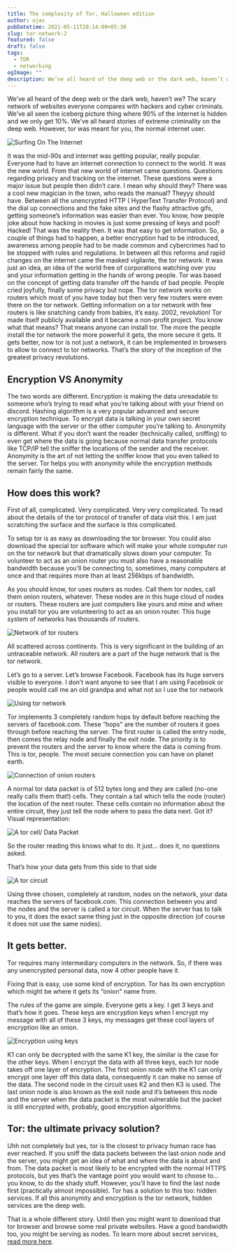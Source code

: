 ```yaml
---
title: The complexity of Tor, Halloween edition
author: ojas
pubDatetime: 2021-05-11T20:14:09+05:30
slug: tor-network-2
featured: false
draft: false
tags:
  - TOR
  - networking
ogImage: ""
description: We’ve all heard of the deep web or the dark web, haven’t we? The scary network of websites everyone compares with hackers and cyber criminals. We’ve all seen the iceberg picture thing where 90% of the internet is hidden...
---
```


We’ve all heard of the deep web or the dark web, haven’t we? The scary network of websites everyone compares with hackers and cyber criminals. We’ve all seen the iceberg picture thing where 90% of the internet is hidden and we only get 10%. We’ve all heard stories of extreme criminality on the deep web. However, tor was meant for you, the normal internet user.

![Surfing On The Internet](https://media.tenor.com/images/696c29acbf198e7072e6a1788d88048e/tenor.png)

It was the mid-90s and internet was getting popular, really popular. Everyone had to have an internet connection to connect to the world. It was the new world. From that new world of internet came questions. Questions regarding privacy and tracking on the internet. These questions were a major issue but people then didn’t care. I mean why should they? There was a cool new magician in the town, who reads the manual? Theyyy should have. Between all the unencrypted HTTP ( HyperText Transfer Protocol) and the dial up connections and the fake sites and the flashy attractive gifs, getting someone’s information was easier than ever. You know, how people joke about how hacking in movies is just some pressing of keys and poof! Hacked! That was the reality then. It was that easy to get information. So, a couple of things had to happen, a better encryption had to be introduced, awareness among people had to be made common and cybercrimes had to be stopped with rules and regulations. In between all this reforms and rapid changes on the internet came the masked vigilante, the tor network. It was just an idea, an idea of the world free of corporations watching over you and your information getting in the hands of wrong people. Tor was based on the concept of getting data transfer off the hands of bad people. People cried joyfully, finally some privacy but nope. The tor network works on routers which most of you have today but then very few routers were even there on the tor network. Getting information on a tor network with few routers is like snatching candy from babies, it’s easy. 2002, revolution! Tor made itself publicly available and it became a non-profit project. You know what that means? That means anyone can install tor. The more the people install the tor network the more powerful it gets, the more secure it gets. It gets better, now tor is not just a network, it can be implemented in browsers to allow to connect to tor networks. That’s the story of the inception of the greatest privacy revolutions.

## Encryption VS Anonymity

The two words are different. Encryption is making the data unreadable to someone who’s trying to read what you’re talking about with your friend on discord. Hashing algorithm is a very popular advanced and secure encryption technique. To encrypt data is talking in your own secret language with the server or the other computer you’re talking to. Anonymity is different. What if you don’t want the reader (technically called, sniffing) to even get where the data is going because normal data transfer protocols like TCP/IP tell the sniffer the locations of the sender and the receiver. Anonymity is the art of not letting the sniffer know that you even talked to the server. Tor helps you with anonymity while the encryption methods remain fairly the same.

## How does this work?


First of all, complicated. Very complicated. Very very complicated. To read about the details of the tor protocol of transfer of data visit this. I am just scratching the surface and the surface is this complicated.

To setup tor is as easy as downloading the tor browser. You could also download the special tor software which will make your whole computer run on the tor network but that dramatically slows down your computer. To volunteer to act as an onion router you must also have a reasonable bandwidth because you’ll be connecting to, sometimes, many computers at once and that requires more than at least 256kbps of bandwidth.

As you should know, tor uses routers as nodes. Call them tor nodes, call them onion routers, whatever. These nodes are in this huge cloud of nodes or routers. These routers are just computers like yours and mine and when you install tor you are volunteering to act as an onion router. This huge system of networks has thousands of routers.

![Network of tor routers](/world.jpg)

All scattered across continents. This is very significant in the building of an untraceable network. All routers are a part of the huge network that is the tor network.

Let’s go to a server. Let’s browse Facebook. Facebook has its huge servers visible to everyone. I don’t want anyone to see that I am using Facebook or people would call me an old grandpa and what not so I use the tor network

![Using tor network](/Me.jpg)

Tor implements 3 completely random hops by default before reaching the servers of facebook.com. These “hops" are the number of routers it goes through before reaching the server. The first router is called the entry node, then comes the relay node and finally the exit node. The priority is to prevent the routers and the server to know where the data is coming from. This is tor, people. The most secure connection you can have on planet earth.


![Connection of onion routers](/routers.jpg)

A normal tor data packet is of 512 bytes long and they are called (no-one really calls them that!) cells. They contain a tail which tells the node (router) the location of the next router. These cells contain no information about the entire circuit, they just tell the node where to pass the data next. Got it? Visual representation:


![A tor cell/ Data Packet](/Screenshot%202021-05-11%20121919.jpg)

So the router reading this knows what to do. It just... does it, no questions asked.

That’s how your data gets from this side to that side

![A tor circuit](/tor%20circuit.jpg)

Using three chosen, completely at random, nodes on the network, your data reaches the servers of facebook.com. This connection between you and the nodes and the server is called a tor circuit. When the server has to talk to you, it does the exact same thing just in the opposite direction (of course it does not use the same nodes).

## It gets better.

Tor requires many intermediary computers in the network. So, if there was any unencrypted personal data, now 4 other people have it.

Fixing that is easy, use some kind of encryption. Tor has its own encryption which might be where it gets its “onion" name from.

The rules of the game are simple. Everyone gets a key. I get 3 keys and that’s how it goes. These keys are encryption keys when I encrypt my message with all of these 3 keys, my messages get these cool layers of encryption like an onion.

![Encryption using keys](/encryption.jpg)

K1 can only be decrypted with the same K1 key, the similar is the case for the other keys. When I encrypt the data with all three keys, each tor node takes off one layer of encryption. The first onion node with the K1 can only encrypt one layer off this data data, consequently it can make no sense of the data. The second node in the circuit uses K2 and then K3 is used. The last onion node is also known as the exit node and it’s between this node and the server when the data packet is the most vulnerable but the packet is still encrypted with, probably, good encryption algorithms.

## Tor: the ultimate privacy solution?


Uhh not completely but yes, tor is the closest to privacy human race has ever reached. If you sniff the data packets between the last onion node and the server, you might get an idea of what and where the data is about and from. The data packet is most likely to be encrypted with the normal HTTPS protocols, but yes that’s the vantage point you would want to choose to… you know, to do the shady stuff. However, you’ll have to find the last node first (practically almost impossible). Tor has a solution to this too: hidden services. If all this anonymity and encryption is the tor network, hidden services are the deep web.

That is a whole different story. Until then you might want to download that tor browser and browse some real private websites. Have a good bandwidth too, you might be serving as nodes. To learn more about secret services, [read more here](/posts/tor-network).